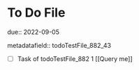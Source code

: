 # To Do File

due:: 2022-09-05

metadatafield:: todoTestFile_882_43

- [ ] Task of todoTestFile_882 1 [[Query me]]
